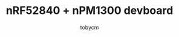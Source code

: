 ---
title: "nRF52840 + nPM1300 devboard"
author: "tobycm"
description: "Making a devboard with the nRF52840 SoC integrating 2.4Ghz technologies such as Bluetooth, Zigbee, Thread and a complimentary nPM1300 PMIC for power management"
created_at: "2025-06-08"
---